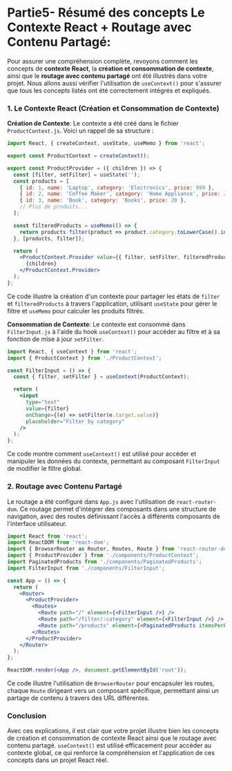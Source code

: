 # Partie5- Résumé des concepts Le Contexte React + Routage avec Contenu Partagé: 

Pour assurer une compréhension complète, revoyons comment les concepts de **contexte React**, la **création et consommation de contexte**, ainsi que le **routage avec contenu partagé** ont été illustrés dans votre projet. Nous allons aussi vérifier l'utilisation de `useContext()` pour s'assurer que tous les concepts listés ont été correctement intégrés et expliqués.

### 1. Le Contexte React (Création et Consommation de Contexte)

**Création de Contexte**:
Le contexte a été créé dans le fichier `ProductContext.js`. Voici un rappel de sa structure :

```jsx
import React, { createContext, useState, useMemo } from 'react';

export const ProductContext = createContext();

export const ProductProvider = ({ children }) => {
  const [filter, setFilter] = useState('');
  const products = [
    { id: 1, name: 'Laptop', category: 'Electronics', price: 999 },
    { id: 2, name: 'Coffee Maker', category: 'Home Appliance', price: 250 },
    { id: 3, name: 'Book', category: 'Books', price: 20 },
    // Plus de produits...
  ];

  const filteredProducts = useMemo(() => {
    return products.filter(product => product.category.toLowerCase().includes(filter.toLowerCase()));
  }, [products, filter]);

  return (
    <ProductContext.Provider value={{ filter, setFilter, filteredProducts }}>
      {children}
    </ProductContext.Provider>
  );
};
```

Ce code illustre la création d'un contexte pour partager les états de `filter` et `filteredProducts` à travers l'application, utilisant `useState` pour gérer le filtre et `useMemo` pour calculer les produits filtrés.

**Consommation de Contexte**:
Le contexte est consommé dans `FilterInput.js` à l'aide du hook `useContext()` pour accéder au filtre et à sa fonction de mise à jour `setFilter`.

```jsx
import React, { useContext } from 'react';
import { ProductContext } from './ProductContext';

const FilterInput = () => {
  const { filter, setFilter } = useContext(ProductContext);

  return (
    <input
      type="text"
      value={filter}
      onChange={(e) => setFilter(e.target.value)}
      placeholder="Filter by category"
    />
  );
};
```

Ce code montre comment `useContext()` est utilisé pour accéder et manipuler les données du contexte, permettant au composant `FilterInput` de modifier le filtre global.

### 2. Routage avec Contenu Partagé

Le routage a été configuré dans `App.js` avec l'utilisation de `react-router-dom`. Ce routage permet d'intégrer des composants dans une structure de navigation, avec des routes définissant l'accès à différents composants de l'interface utilisateur.

```jsx
import React from 'react';
import ReactDOM from 'react-dom';
import { BrowserRouter as Router, Routes, Route } from 'react-router-dom';
import { ProductProvider } from './components/ProductContext';
import PaginatedProducts from './components/PaginatedProducts';
import FilterInput from './components/FilterInput';

const App = () => {
  return (
    <Router>
      <ProductProvider>
        <Routes>
          <Route path="/" element={<FilterInput />} />
          <Route path="/filter/:category" element={<FilterInput />} />
          <Route path="/products" element={<PaginatedProducts itemsPerPage={5} />} />
        </Routes>
      </ProductProvider>
    </Router>
  );
};

ReactDOM.render(<App />, document.getElementById('root'));
```

Ce code illustre l'utilisation de `BrowserRouter` pour encapsuler les routes, chaque `Route` dirigeant vers un composant spécifique, permettant ainsi un partage de contenu à travers des URL différentes.

### Conclusion

Avec ces explications, il est clair que votre projet illustre bien les concepts de création et consommation de contexte React ainsi que le routage avec contenu partagé. `useContext()` est utilisé efficacement pour accéder au contexte global, ce qui renforce la compréhension et l'application de ces concepts dans un projet React réel.

